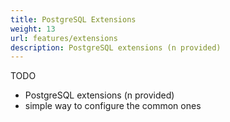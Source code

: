 ```yaml
---
title: PostgreSQL Extensions
weight: 13
url: features/extensions
description: PostgreSQL extensions (n provided)
---
```


TODO

- PostgreSQL extensions (n provided)
- simple way to configure the common ones
